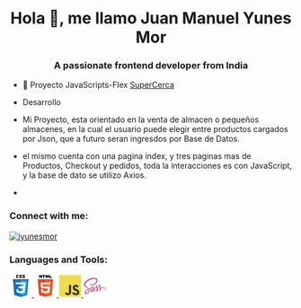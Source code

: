 <h1 align="center">Hola 👋, me llamo Juan Manuel Yunes Mor</h1>
<h3 align="center">A passionate frontend developer from India</h3>

- 🔭 Proyecto JavaScripts-Flex [SuperCerca](https://projectjavascritpback.netlify.app/)

- Desarrollo
-   Mi Proyecto, esta orientado en la venta de almacen o pequeños almacenes, en la cual el usuario puede elegir entre productos cargados por Json, que a futuro seran ingresdos por Base de Datos.
- el mismo cuenta con una pagina index, y tres paginas mas de Productos, Checkout y pedidos, toda la interacciones es con JavaScript, y la base de dato se utilizo Axios.
-    

<h3 align="left">Connect with me:</h3>
<p align="left">
<a href="https://linkedin.com/in/jyunesmor" target="blank"><img align="center" src="https://raw.githubusercontent.com/rahuldkjain/github-profile-readme-generator/master/src/images/icons/Social/linked-in-alt.svg" alt="jyunesmor" height="30" width="40" /></a>
</p>

<h3 align="left">Languages and Tools:</h3>
<p align="left"> <a href="https://www.w3schools.com/css/" target="_blank" rel="noreferrer"> <img src="https://raw.githubusercontent.com/devicons/devicon/master/icons/css3/css3-original-wordmark.svg" alt="css3" width="40" height="40"/> </a> <a href="https://www.w3.org/html/" target="_blank" rel="noreferrer"> <img src="https://raw.githubusercontent.com/devicons/devicon/master/icons/html5/html5-original-wordmark.svg" alt="html5" width="40" height="40"/> </a> <a href="https://developer.mozilla.org/en-US/docs/Web/JavaScript" target="_blank" rel="noreferrer"> <img src="https://raw.githubusercontent.com/devicons/devicon/master/icons/javascript/javascript-original.svg" alt="javascript" width="40" height="40"/> </a> <a href="https://sass-lang.com" target="_blank" rel="noreferrer"> <img src="https://raw.githubusercontent.com/devicons/devicon/master/icons/sass/sass-original.svg" alt="sass" width="40" height="40"/> </a> </p>
